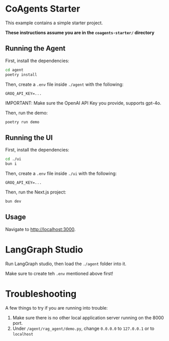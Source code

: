 # CoAgents Starter

This example contains a simple starter project.

**These instructions assume you are in the `coagents-starter/` directory**

## Running the Agent

First, install the dependencies:

```sh
cd agent
poetry install
```

Then, create a `.env` file inside `./agent` with the following:

```
GROQ_API_KEY=...
```

IMPORTANT:
Make sure the OpenAI API Key you provide, supports gpt-4o.

Then, run the demo:

```sh
poetry run demo
```

## Running the UI

First, install the dependencies:

```sh
cd ./ui
bun i
```

Then, create a `.env` file inside `./ui` with the following:

```
GROQ_API_KEY=...
```

Then, run the Next.js project:

```sh
bun dev
```

## Usage

Navigate to [http://localhost:3000](http://localhost:3000).

# LangGraph Studio

Run LangGraph studio, then load the `./agent` folder into it.

Make sure to create teh `.env` mentioned above first!

# Troubleshooting

A few things to try if you are running into trouble:

1. Make sure there is no other local application server running on the 8000 port.
2. Under `/agent/rag_agent/demo.py`, change `0.0.0.0` to `127.0.0.1` or to `localhost`
